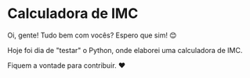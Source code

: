 # Calculadora de IMC 
Oi, gente! Tudo bem com vocês? Espero que sim! 😊

Hoje foi dia de "testar" o Python, onde elaborei uma calculadora de IMC.  

 Fiquem a vontade para contribuir. ❤️



